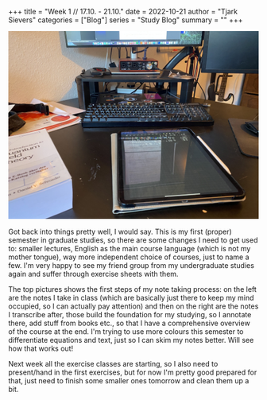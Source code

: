 +++
title = "Week 1 // 17.10. - 21.10."
date = 2022-10-21
author = "Tjark Sievers"
categories = ["Blog"]
series = "Study Blog"
summary = ""
+++

![image](studyblog_1.jpg)

Got back into things pretty well, I would say. This is my first (proper) semester in graduate studies, so there are some changes I need to get used to: smaller lectures, English as the main course language (which is not my mother tongue), way more independent choice of courses, just to name a few. I'm very happy to see my friend group from my undergraduate studies again and suffer through exercise sheets with them.

The top pictures shows the first steps of my note taking process: on the left are the notes I take in class (which are basically just there to keep my mind occupied, so I can actually pay attention) and then on the right are the notes I transcribe after, those build the foundation for my studying, so I annotate there, add stuff from books etc., so that I have a comprehensive overview of the course at the end. I'm trying to use more colours this semester to differentiate equations and text, just so I can skim my notes better. Will see how that works out!

Next week all the exercise classes are starting, so I also need to present/hand in the first exercises, but for now I'm pretty good prepared for that, just need to finish some smaller ones tomorrow and clean them up a bit.